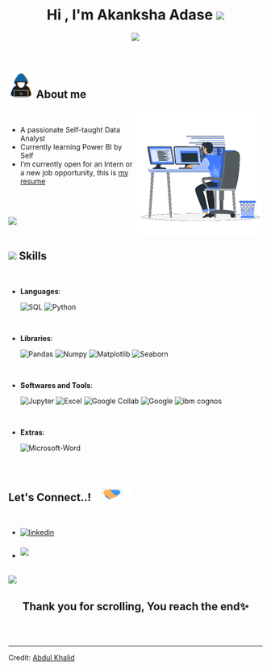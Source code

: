 <h1 align="center"><b>Hi , I'm Akanksha Adase </b><img src="https://media.giphy.com/media/hvRJCLFzcasrR4ia7z/giphy.gif" width="35"></h1>
<!--  -->
<p align="center">
  <a href="https://github.com/DenverCoder1/readme-typing-svg"><img src="https://readme-typing-svg.herokuapp.com?font=Time+New+Roman&color=cyan&size=25&center=true&vCenter=true&width=600&height=100&lines=IBM+Certified+Data+Analyst..&hearts;++;Self-taught+Data+Analyst,;Computer+Science+Student,;Active+Learner/Researcher,;Love+to+learn+new+stuffs..<3"></a>
</p>


<br>



	
## <picture><img src = "https://github.com/0xAbdulKhalid/0xAbdulKhalid/raw/main/assets/mdImages/about_me.gif" width = 50px></picture> **About me**

<picture> <img align="right" src="https://github.com/0xAbdulKhalid/0xAbdulKhalid/raw/main/assets/mdImages/Right_Side.gif" width = 250px></picture>

<br>

- A passionate Self-taught Data Analyst
- Currently learning Power BI by Self
- I’m currently open for an Intern or a new job opportunity, this is [my resume](https://read.cv/0xabdulkhalid)

<br><br>

<img src="https://user-images.githubusercontent.com/73097560/115834477-dbab4500-a447-11eb-908a-139a6edaec5c.gif"><br><br>

## <img src="https://media2.giphy.com/media/QssGEmpkyEOhBCb7e1/giphy.gif?cid=ecf05e47a0n3gi1bfqntqmob8g9aid1oyj2wr3ds3mg700bl&rid=giphy.gif" width ="25"><b> Skills</b>
<br>

<p align="center">

- **Languages**:
  
    ![SQL](https://img.shields.io/badge/sql%20-%2314354C.svg?style=for-the-badge&logo=sqlite&logoColor=white)
    ![Python](https://img.shields.io/badge/Python%20-%2314354C.svg?style=for-the-badge&logo=python&logoColor=white)

<br>   

- **Libraries**:
  
    ![Pandas](https://img.shields.io/badge/Pandas-FCC624?style=for-the-badge&logo=pandas&logoColor=black) 
    ![Numpy](https://img.shields.io/badge/Numpy-%23121011.svg?style=for-the-badge&logo=numpy&logoColor=white)
    ![Matplotlib](https://img.shields.io/badge/Matplotlib-FCC624?style=for-the-badge&logoColor=black) 
    ![Seaborn](https://img.shields.io/badge/Seaborn-%234285F4.svg?style=for-the-badge&logoColor=white)
  
<br>

- **Softwares and Tools**:
  
    ![Jupyter](https://img.shields.io/badge/Jupyter-FCC624?style=for-the-badge&logo=jupyter&logoColor=black) 
    ![Excel](https://img.shields.io/badge/Excel-%23121011.svg?style=for-the-badge&logo=microsoftexcel&logoColor=white)
    ![Google Collab](https://img.shields.io/badge/Google-Collab-FCC624?style=for-the-badge&logo=googlecolab&logoColor=black) 
    ![Google](https://img.shields.io/badge/google-%234285F4.svg?style=for-the-badge&logo=google&logoColor=white)
    ![ibm cognos](https://img.shields.io/badge/ibm-cognos-FCC624?style=for-the-badge&logo=ibm&logoColor=black) 

<br>

- **Extras**:

    ![Microsoft-Word](https://img.shields.io/badge/Microsoft-word-%23054020?style=for-the-badge&logo=microsoftword&logoColor=white)


<br>

## <b> Let's Connect..!</b><img src="https://github.com/0xAbdulKhalid/0xAbdulKhalid/raw/main/assets/mdImages/handshake.gif" width ="80">
<br>
<div align='left'>

<ul>

<li>
<a href="https://www.linkedin.com/in/akanksha-adase-7b1699206/" target="_blank">
<img src="https://img.shields.io/badge/linkedin:  akanksha%20adase-%2300acee.svg?color=405DE6&style=for-the-badge&logo=linkedin&logoColor=white" alt=linkedin style="margin-bottom: 5px;"/>
</a>
</li>

<br>

<li>
<a href="mailto:akankshaadase@gmail.com" target="_blank">
<img src="https://img.shields.io/badge/gmail:  akanksha%20adase-%23EA4335.svg?style=for-the-badge&logo=gmail&logoColor=white" t=mail style="margin-bottom: 5px;" />
</a>
</li>
	
</ul>
</div>

<br>
<img src="https://user-images.githubusercontent.com/73097560/115834477-dbab4500-a447-11eb-908a-139a6edaec5c.gif">
<br>

<div align='center'>

## <b>Thank you for scrolling, You reach the end✨</b>

</div>
<br>
<br>

---

Credit: [Abdul Khalid](https://github.com/0xabdulkhalid)

